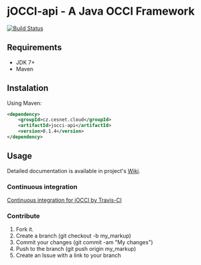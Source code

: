 jOCCI-api - A Java OCCI Framework
==================================

[![Build Status](https://secure.travis-ci.org/EGI-FCTF/jOCCI-api.png)](http://travis-ci.org/EGI-FCTF/jOCCI-api)

Requirements
------------
* JDK 7+
* Maven

Instalation
-----------
Using Maven:
```xml
<dependency>
    <groupId>cz.cesnet.cloud</groupId>
    <artifactId>jocci-api</artifactId>
    <version>0.1.4</version>
</dependency>
```

Usage
-----
Detailed documentation is available in project's [Wiki](https://github.com/EGI-FCTF/jOCCI-api/wiki).

### Continuous integration

[Continuous integration for jOCCI by Travis-CI](http://travis-ci.org/EGI-FCTF/jOCCI-api/)

### Contribute

1. Fork it.
2. Create a branch (git checkout -b my_markup)
3. Commit your changes (git commit -am "My changes")
4. Push to the branch (git push origin my_markup)
5. Create an Issue with a link to your branch

